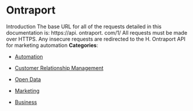 # Ontraport


Introduction The base URL for all of the requests detailed in this documentation is: https://api. ontraport. com/1/ All requests must be made over HTTPS. Any insecure requests are redirected to the H. Ontraport API for marketing automation
**Categories**:

- [Automation](https://github/awesome-apis/awesome-apis#automation)

- [Customer Relationship Management](https://github/awesome-apis/awesome-apis#customer-relationship-management)

- [Open Data](https://github/awesome-apis/awesome-apis#open-data)

- [Marketing](https://github/awesome-apis/awesome-apis#marketing)

- [Business](https://github/awesome-apis/awesome-apis#business)



